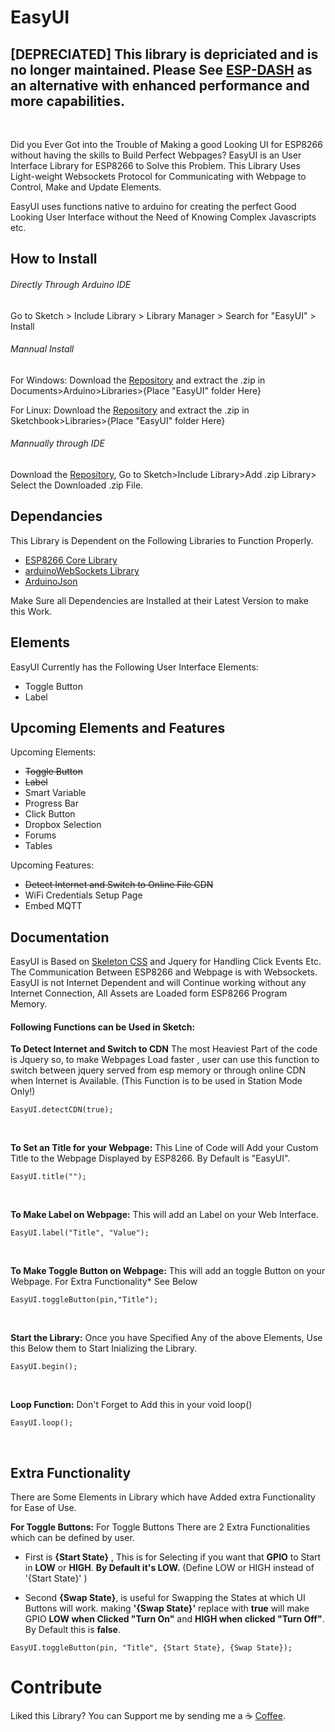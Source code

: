 # EasyUI

## [DEPRECIATED] This library is depriciated and is no longer maintained. Please See <a href="https://github.com/ayushsharma82/ESP-DASH">ESP-DASH</a> as an alternative with enhanced performance and more capabilities.

<br>

Did you Ever Got into the Trouble of Making a good Looking UI for ESP8266 without having the skills to Build Perfect Webpages?
EasyUI is an User Interface Library for ESP8266 to Solve this Problem. This Library Uses Light-weight Websockets Protocol for Communicating with Webpage to Control, Make and Update Elements.

EasyUI uses functions native to arduino for creating the perfect Good Looking User Interface without the Need of Knowing Complex Javascripts etc.

## How to Install
###### Directly Through Arduino IDE
Go to Sketch > Include Library > Library Manager > Search for "EasyUI" > Install

###### Mannual Install

For Windows: Download the [Repository](https://github.com/ayushsharma82/EasyUI/archive/master.zip) and extract the .zip in Documents>Arduino>Libraries>{Place "EasyUI" folder Here}

For Linux: Download the [Repository](https://github.com/ayushsharma82/EasyUI/archive/master.zip) and extract the .zip in Sketchbook>Libraries>{Place "EasyUI" folder Here}

###### Mannually through IDE

Download the [Repository](https://github.com/ayushsharma82/EasyUI/archive/master.zip), Go to Sketch>Include Library>Add .zip Library> Select the Downloaded .zip File.

## Dependancies
This Library is Dependent on the Following Libraries to Function Properly.
  - [ESP8266 Core Library](https://github.com/esp8266/Arduino)
  - [arduinoWebSockets Library](https://github.com/Links2004/arduinoWebSockets)
  - [ArduinoJson](https://github.com/bblanchon/ArduinoJson)

Make Sure all Dependencies are Installed at their Latest Version to make this Work.

## Elements

EasyUI Currently has the Following User Interface Elements:

  - Toggle Button
  - Label

## Upcoming Elements and Features

Upcoming Elements:
- ~~Toggle Button~~
- ~~Label~~
- Smart Variable
- Progress Bar
- Click Button
- Dropbox Selection
- Forums
- Tables

Upcoming Features:
- ~~Detect Internet and Switch to Online File CDN~~
- WiFi Credentials Setup Page
- Embed MQTT

## Documentation

EasyUI is Based on [Skeleton CSS](http://getskeleton.com/) and Jquery for Handling Click Events Etc. The Communication Between ESP8266 and Webpage is with Websockets.
EasyUI is not Internet Dependent and will Continue working without any Internet Connection, All Assets are Loaded form ESP8266 Program Memory.

#### Following Functions can be Used in Sketch:

**To Detect Internet and Switch to CDN** 
The most Heaviest Part of the code is Jquery so, to make Webpages Load faster , user can use this function to switch between jquery served from esp memory or through online CDN when Internet is Available. (This Function is to be used in Station Mode Only!)
```
EasyUI.detectCDN(true);
```
<br>

**To Set an Title for your Webpage:**
This Line of Code will Add your Custom Title to the Webpage Displayed by ESP8266. By Default is "EasyUI".
```
EasyUI.title("");
```
<br>

**To Make Label on Webpage:**
This will add an Label on your Web Interface.
```
EasyUI.label("Title", "Value");
```
<br>

**To Make Toggle Button on Webpage:**
This will add an toggle Button on your Webpage. For Extra Functionality* See Below
```
EasyUI.toggleButton(pin,"Title");
```
<br>

**Start the Library:**
Once you have Specified Any of the above Elements, Use this Below them to Start Inializing the Library. <br>
```
EasyUI.begin();
```
<br>

**Loop Function:**
Don't Forget to Add this in your void loop()
```
EasyUI.loop();
```
<br>

## Extra Functionality
There are Some Elements in Library which have Added extra Functionality for Ease of Use.

**For Toggle Buttons:**
For Toggle Buttons There are 2 Extra Functionalities which can be defined by user.

- First is **{Start State}** , This is for Selecting if you want that **GPIO** to Start in **LOW** or **HIGH**. **By Default it's LOW.** (Define LOW or HIGH instead of '{Start State}' )

- Second **{Swap State}**, is useful for Swapping the States at which UI Buttons will work. making **'{Swap State}'** replace with **true** will make GPIO **LOW when Clicked "Turn On"** and **HIGH when clicked "Turn Off"**. By Default this is **false**.
```
EasyUI.toggleButton(pin, "Title", {Start State}, {Swap State});
```
# Contribute
Liked this Library? You can Support me by sending me a :coffee: [Coffee](https://www.paypal.me/ayushsharma82/3).
